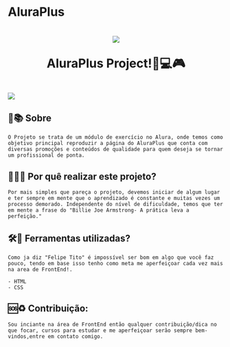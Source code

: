 # AluraPlus

  <h1 align="center">
    <img src="https://ik.imagekit.io/cpubcba62/logo__2_.png?ik-sdk-version=javascript-1.4.3&updatedAt=1674224334500"/>
    <p>AluraPlus Project!🚀💻🎮</p>
</h1>

<h1>
    <img src="https://ik.imagekit.io/cpubcba62/AluraPlus-Readme.png?ik-sdk-version=javascript-1.4.3&updatedAt=1674224207478">
</h1>


## 📕📚 Sobre

    O Projeto se trata de um módulo de exercício no Alura, onde temos como objetivo principal reproduzir a página do AluraPlus que conta com diversas promoções e conteúdos de qualidade para quem deseja se tornar um profissional de ponta.

## 👨‍🎓📘 Por quê realizar este projeto?

    Por mais simples que pareça o projeto, devemos iniciar de algum lugar e ter sempre em mente que o aprendizado é constante e muitas vezes um processo demorado. Independente do nível de dificuldade, temos que ter em mente a frase do "Billie Joe Armstrong- A prática leva a perfeição."

## 🛠🔨 Ferramentas utilizadas?
    
    Como ja diz "Felipe Tito" é impossível ser bom em algo que você faz pouco, tendo em base isso tenho como meta me aperfeiçoar cada vez mais na area de FrontEnd!.

    - HTML
    - CSS

## 🆘♻ Contribuição:

    Sou inciante na área de FrontEnd então qualquer contribuição/dica no que focar, cursos para estudar e me aperfeiçoar serão sempre bem-vindos,entre em contato comigo.
